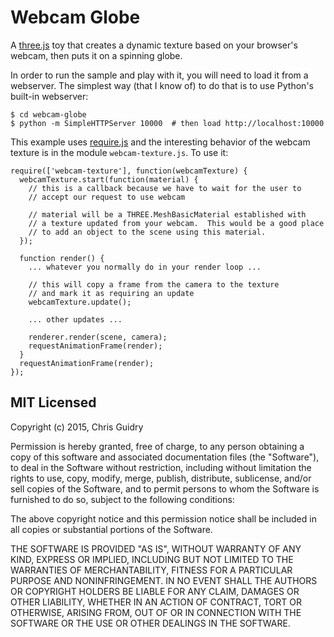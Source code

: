 Webcam Globe
============

A [three.js](http://threejs.org/) toy that creates a dynamic texture based on
your browser's webcam, then puts it on a spinning globe.

In order to run the sample and play with it, you will need to load it from a
webserver.  The simplest way (that I know of) to do that is to use Python's
built-in webserver:

    $ cd webcam-globe
    $ python -m SimpleHTTPServer 10000  # then load http://localhost:10000

This example uses [require.js](http://requirejs.org/) and the interesting
behavior of the webcam texture is in the module `webcam-texture.js`.  To use it:

    require(['webcam-texture'], function(webcamTexture) {
      webcamTexture.start(function(material) {
        // this is a callback because we have to wait for the user to
        // accept our request to use webcam

        // material will be a THREE.MeshBasicMaterial established with
        // a texture updated from your webcam.  This would be a good place
        // to add an object to the scene using this material.
      });

      function render() {
        ... whatever you normally do in your render loop ...

        // this will copy a frame from the camera to the texture
        // and mark it as requiring an update
        webcamTexture.update();

        ... other updates ...

        renderer.render(scene, camera);
        requestAnimationFrame(render);
      }
      requestAnimationFrame(render);
    });


MIT Licensed
------------

Copyright (c) 2015, Chris Guidry

Permission is hereby granted, free of charge, to any person obtaining a copy of
this software and associated documentation files (the "Software"), to deal in
the Software without restriction, including without limitation the rights to
use, copy, modify, merge, publish, distribute, sublicense, and/or sell copies of
the Software, and to permit persons to whom the Software is furnished to do so,
subject to the following conditions:

The above copyright notice and this permission notice shall be included in all
copies or substantial portions of the Software.

THE SOFTWARE IS PROVIDED "AS IS", WITHOUT WARRANTY OF ANY KIND, EXPRESS OR
IMPLIED, INCLUDING BUT NOT LIMITED TO THE WARRANTIES OF MERCHANTABILITY, FITNESS
FOR A PARTICULAR PURPOSE AND NONINFRINGEMENT. IN NO EVENT SHALL THE AUTHORS OR
COPYRIGHT HOLDERS BE LIABLE FOR ANY CLAIM, DAMAGES OR OTHER LIABILITY, WHETHER
IN AN ACTION OF CONTRACT, TORT OR OTHERWISE, ARISING FROM, OUT OF OR IN
CONNECTION WITH THE SOFTWARE OR THE USE OR OTHER DEALINGS IN THE SOFTWARE.
